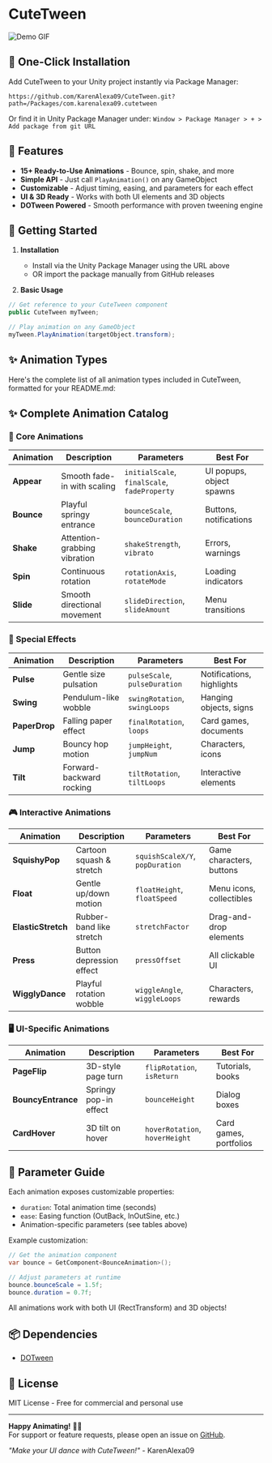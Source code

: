 # CuteTween

![Demo GIF](https://media2.giphy.com/media/v1.Y2lkPTc5MGI3NjExMG91M3FhNHkwb3gzdHFvYjNpNnp0cHh1dTUyNmRocXhlNW9rdWVuNCZlcD12MV9pbnRlcm5hbF9naWZfYnlfaWQmY3Q9Zw/uM7D4HuflG5As8TJ4f/giphy.gif)

## 🌟 One-Click Installation
Add CuteTween to your Unity project instantly via Package Manager:
```
https://github.com/KarenAlexa09/CuteTween.git?path=/Packages/com.karenalexa09.cutetween
```

Or find it in Unity Package Manager under:
`Window > Package Manager > + > Add package from git URL`

## 🎯 Features

- **15+ Ready-to-Use Animations** - Bounce, spin, shake, and more
- **Simple API** - Just call `PlayAnimation()` on any GameObject
- **Customizable** - Adjust timing, easing, and parameters for each effect
- **UI & 3D Ready** - Works with both UI elements and 3D objects
- **DOTween Powered** - Smooth performance with proven tweening engine

## 🚀 Getting Started

1. **Installation**
   - Install via the Unity Package Manager using the URL above
   - OR import the package manually from GitHub releases

2. **Basic Usage**
```csharp
// Get reference to your CuteTween component
public CuteTween myTween; 

// Play animation on any GameObject
myTween.PlayAnimation(targetObject.transform);
```

## ✨ Animation Types

Here's the complete list of all animation types included in CuteTween, formatted for your README.md:

## ✨ Complete Animation Catalog

### 🎯 Core Animations

| Animation | Description | Parameters | Best For |
|-----------|-------------|------------|----------|
| **Appear** | Smooth fade-in with scaling | `initialScale`, `finalScale`, `fadeProperty` | UI popups, object spawns |
| **Bounce** | Playful springy entrance | `bounceScale`, `bounceDuration` | Buttons, notifications |
| **Shake** | Attention-grabbing vibration | `shakeStrength`, `vibrato` | Errors, warnings |
| **Spin** | Continuous rotation | `rotationAxis`, `rotateMode` | Loading indicators |
| **Slide** | Smooth directional movement | `slideDirection`, `slideAmount` | Menu transitions |

### 🦄 Special Effects

| Animation | Description | Parameters | Best For |
|-----------|-------------|------------|----------|
| **Pulse** | Gentle size pulsation | `pulseScale`, `pulseDuration` | Notifications, highlights |
| **Swing** | Pendulum-like wobble | `swingRotation`, `swingLoops` | Hanging objects, signs |
| **PaperDrop** | Falling paper effect | `finalRotation`, `loops` | Card games, documents |
| **Jump** | Bouncy hop motion | `jumpHeight`, `jumpNum` | Characters, icons |
| **Tilt** | Forward-backward rocking | `tiltRotation`, `tiltLoops` | Interactive elements |

### 🎮 Interactive Animations

| Animation | Description | Parameters | Best For |
|-----------|-------------|------------|----------|
| **SquishyPop** | Cartoon squash & stretch | `squishScaleX/Y`, `popDuration` | Game characters, buttons |
| **Float** | Gentle up/down motion | `floatHeight`, `floatSpeed` | Menu icons, collectibles |
| **ElasticStretch** | Rubber-band like stretch | `stretchFactor` | Drag-and-drop elements |
| **Press** | Button depression effect | `pressOffset` | All clickable UI |
| **WigglyDance** | Playful rotation wobble | `wiggleAngle`, `wiggleLoops` | Characters, rewards |

### 🖥️ UI-Specific Animations

| Animation | Description | Parameters | Best For |
|-----------|-------------|------------|----------|
| **PageFlip** | 3D-style page turn | `flipRotation`, `isReturn` | Tutorials, books |
| **BouncyEntrance** | Springy pop-in effect | `bounceHeight` | Dialog boxes |
| **CardHover** | 3D tilt on hover | `hoverRotation`, `hoverHeight` | Card games, portfolios |

## 🔧 Parameter Guide
Each animation exposes customizable properties:
- `duration`: Total animation time (seconds)
- `ease`: Easing function (OutBack, InOutSine, etc.)
- Animation-specific parameters (see tables above)

Example customization:
```csharp
// Get the animation component
var bounce = GetComponent<BounceAnimation>();

// Adjust parameters at runtime
bounce.bounceScale = 1.5f;
bounce.duration = 0.7f;
```

All animations work with both UI (RectTransform) and 3D objects!

## 📦 Dependencies

- [DOTween](http://dotween.demigiant.com/)

## 📜 License
MIT License - Free for commercial and personal use

---

**Happy Animating!** 🎨✨  
For support or feature requests, please open an issue on [GitHub](https://github.com/KarenAlexa09/CuteTween).

*"Make your UI dance with CuteTween!"* - KarenAlexa09